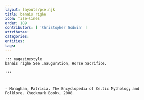 ```yaml
---
layout: layouts/pce.njk
title: banais ríghe
icon: file-lines
order: 189
contributors: [ 'Christopher Godwin' ]
attributes:
categories:
entities:
tags:
---
```

``` tab [group1:Info]
::: magazinestyle
banais ríghe See Inauguration, Horse Sacrifice.

:::
```
``` tab [group1:Attributes]
```
``` tab [group1:Entities]
```
``` tab [group1:Sources]
- Monaghan, Patricia. The Encyclopedia of Celtic Mythology and Folklore. Checkmark Books, 2008.
```
